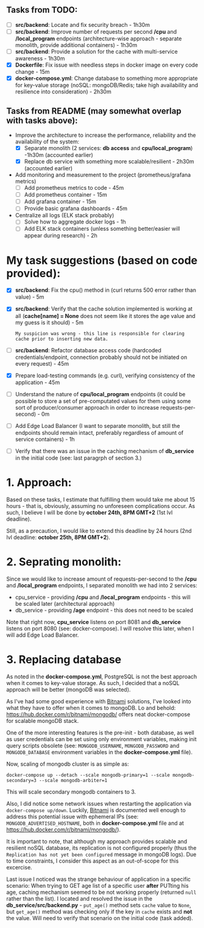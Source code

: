 ## Tasks from TODO:
- [ ] **src/backend**: Locate and fix security breach - 1h30m
- [ ] **src/backend**: Improve number of requests per second **/cpu** and **/local_program** endpoints 
      (architecture-wise approach - separate monolith, provide additional containers) - 1h30m
- [ ] **src/backend**: Provide a solution for the cache with multi-service awareness - 1h30m
- [x] **Dockerfile**: Fix issue with needless steps in docker image on every code change - 15m
- [x] **docker-compose.yml**: Change database to something more appropriate for key-value storage 
      (noSQL: mongoDB/Redis; take high availability and resilience into consideration) - 2h30m

## Tasks from README (may somewhat overlap with tasks above):
- Improve the architecture to increase the performance, reliability and the availability of the system:
  - [x] Separate monolith (2 services: **db access** and **cpu/local_program**) -1h30m (accounted earlier)
  - [x] Replace db service with something more scalable/resilient - 2h30m (accounted earlier)
- Add monitoring and measurement to the project (prometheus/grafana metrics)
  - [ ] Add prometheus metrics to code - 45m
  - [ ] Add prometheus container - 15m
  - [ ] Add grafana container - 15m
  - [ ] Provide basic grafana dashboards - 45m
- Centralize all logs (ELK stack probably)
  - [ ] Solve how to aggregate docker logs - 1h
  - [ ] Add ELK stack containers (unless something better/easier will appear during research) - 2h

# My task suggestions (based on code provided):
- [x] **src/backend**: Fix the cpu() method in (curl returns 500 error rather than value) - 5m
- [x] **src/backend**: Verify that the cache solution implemented is working at all (**cache[name] = None**
      does not seem like it stores the age value and my guess is it should) - 5m
      
      My suspicion was wrong - this line is responsible for clearing cache prior to inserting new data.
      
- [ ] **src/backend**: Refactor database access code (hardcoded credentials/endpoint, connection probably should 
      not be initiated on every request) - 45m
- [x] Prepare load-testing commands (e.g. curl), verifying consistency of the application - 45m
- [ ] Understand the nature of **cpu/local_program** endpoints (it could be possible to store a set of pre-computated 
      values for them using some sort of producer/consumer approach in order to increase requests-per-second) - 0m
- [ ] Add Edge Load Balancer (I want to separate monolith, but still the endpoints should remain intact, preferably 
      regardless of amount of service containers) - 1h
- [ ] Verify that there was an issue in the caching mechanism of **db_service** in the initial code (see: last paragrph
      of section 3.)
      
# 1. Approach:
Based on these tasks, I estimate that fulfilling them would take me about 15 hours - that is, obviously, assuming no 
unforeseen complications occur. As such, I believe I will be done by **october 24th, 8PM GMT+2** (1st lvl deadline).

Still, as a precaution, I would like to extend this deadline by 24 hours (2nd lvl deadline: **october 25th, 8PM GMT+2**).

# 2. Seprating monolith:
Since we would like to increase amount of requests-per-second to the **/cpu** and **/local_program** endpoints,
I separated monolith we had into 2 services:
- cpu_service - providing **/cpu** and **/local_program** endpoints - this will be scaled later (architectural approach)
- db_service - providing **/age** endpoint - this does not need to be scaled

Note that right now, **cpu_service** listens on port 8081 and **db_service** listens on port 8080 (see: docker-compose).
I will resolve this later, when I will add Edge Load Balancer.

# 3. Replacing database
As noted in the **docker-compose.yml**, PostgreSQL is not the best approach when it comes to key-value storage. As such,
I decided that a noSQL approach will be better (mongoDB was selected).

As I've had some good experience with [Bitnami](https://bitnami.com/) solutions, I've looked into what they have to
offer when it comes to mongoDB. Lo and behold: https://hub.docker.com/r/bitnami/mongodb/ offers neat docker-compose for
scalable mongoDB stack.

One of the more interesting features is the pre-init - both database, as well as user credentials can be set using only
environment variables, making init query scripts obsolete (see: `MONGODB_USERNAME`, `MONGODB_PASSWORD` and 
`MONGODB_DATABASE` environment variables in the **docker-compose.yml** file).

Now, scaling of mongodb cluster is as simple as: 

```docker-compose up --detach --scale mongodb-primary=1 --scale mongodb-secondary=3 --scale mongodb-arbiter=1```

This will scale secondary mongodb containers to 3.

Also, I did notice some network issues when restarting the application via `docker-compose up/down`. Luckily, 
[Bitnami](https://bitnami.com/) is documented well enough to address this potential issue with ephemeral IPs (see: 
`MONGODB_ADVERTISED_HOSTNAME`, both in **docker-compose.yml** file and at https://hub.docker.com/r/bitnami/mongodb/).

It is important to note, that although my approach provides scalable and resilient noSQL database, its replication is
not configured properly (thus the `Replication has not yet been configured` message in mongoDB logs). Due to time
constraints, I consider this aspect as an out-of-scope for this excercise.

Last issue I noticed was the strange behaviour of application in a specific scenario: When trying to GET age list of
a specific user **after** PUTting his age, caching mechanism seemed to be not working properly (returned `null` rather
than the list). I located and resolved the issue in the **db_service/src/backend.py** - `put_age()` method sets `cache`
value to `None`, but `get_age()` method was checking only if the key in `cache` exists and **not** the value. Will need
to verify that scenario on the initial code (task added).